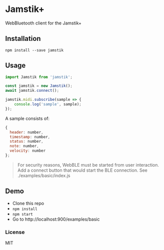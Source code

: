 # Jamstik+

WebBluetooth client for the Jamstik+

## Installation

`npm install --save jamstik`

## Usage

``` js
import Jamstik from 'jamstik';

const jamstik = new Jamstik();
await jamstik.connect();

jamstik.midi.subscribe(sample => {
    console.log('sample', sample);
});
```

A sample consists of:

``` js
{
  header: number,
  timestamp: number,
  status: number,
  note: number,
  velocity: number
};
```

> For security reasons, WebBLE must be started from user interaction. Add a connect button that would start the BLE connection. See ./examples/basic/index.js

## Demo

* Clone this repo
* `npm install`
* `npm start`
* Go to http://localhost:900/examples/basic

### License

MIT